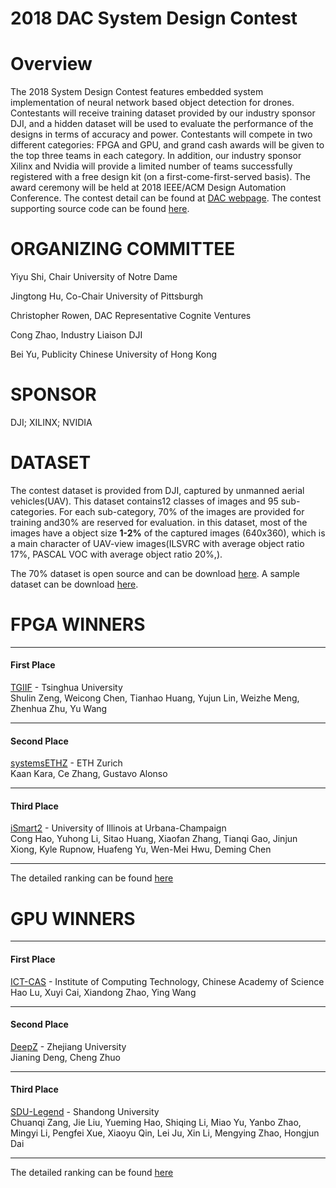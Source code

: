 # 2018 DAC System Design Contest
# Overview
The 2018 System Design Contest features embedded system implementation of neural network based object detection for drones. Contestants will receive training dataset provided by our industry sponsor DJI, and a hidden dataset will be used to evaluate the performance of the designs in terms of accuracy and power. Contestants will compete in two different categories: FPGA and GPU, and grand cash awards will be given to the top three teams in each category. In addition, our industry sponsor Xilinx and Nvidia will provide a limited number of teams successfully registered with a free design kit (on a first-come-first-served basis). The award ceremony will be held at 2018 IEEE/ACM Design Automation Conference. The contest detail can be found at [DAC webpage](http://www.cse.cuhk.edu.hk/~byu/2018-DAC-HDC/index.html "悬停显示"). The contest supporting source code can be found [here](https://github.com/yunqu/dac_2018 "悬停显示").
# ORGANIZING COMMITTEE
Yiyu Shi, Chair
University of Notre Dame

Jingtong Hu, Co-Chair
University of Pittsburgh

Christopher Rowen, DAC Representative
Cognite Ventures

Cong Zhao, Industry Liaison
DJI

Bei Yu, Publicity
Chinese University of Hong Kong
# SPONSOR
DJI; XILINX; NVIDIA
# DATASET
The contest dataset is provided from DJI, captured by unmanned aerial vehicles(UAV).
This dataset contains12  classes  of  images  and  95  sub-categories.  For  each  sub-category,  70%  of  the  images  are  provided  for  training  and30%  are  reserved  for  evaluation.
in  this  dataset,  most  of  the  images  have a object size __1-2%__ of the captured images (640x360), which is a main character of UAV-view images(ILSVRC with average object ratio 17%, PASCAL VOC with average object ratio 20%,). 

The 70% dataset is open source and can be download [here](https://pitt.box.com/s/756141768nn92cj0dkfbg6dan17c4h4q "悬停显示").
A sample dataset can be download [here](https://pitt.box.com/s/cq6edt2zm99s1zwa37u56gctpk1qtgpa "悬停显示").

# FPGA WINNERS
***
#### First Place
[TGIIF](https://github.com/hirayaku/DAC2018-TGIIF "悬停显示") - Tsinghua University  
Shulin Zeng, Weicong Chen, Tianhao Huang, Yujun Lin, Weizhe Meng, Zhenhua Zhu, Yu Wang
***
#### Second Place
[systemsETHZ](https://github.com/fpgasystems/spooNN "悬停显示") - ETH Zurich  
Kaan Kara, Ce Zhang, Gustavo Alonso
***
#### Third Place
[iSmart2](https://github.com/hirayaku/DAC2018-TGIIF "悬停显示") - University of Illinois at Urbana-Champaign  
Cong Hao, Yuhong Li, Sitao Huang, Xiaofan Zhang, Tianqi Gao, Jinjun Xiong, Kyle Rupnow, Huafeng Yu, Wen-Mei Hwu, Deming Chen
***
The detailed ranking can be found [here](http://www.cse.cuhk.edu.hk/~byu/2018-DAC-HDC/ranking.html#may "悬停显示")
# GPU WINNERS
***
#### First Place
[ICT-CAS](https://github.com/lvhao7896/DAC2018 "悬停显示") - Institute of Computing Technology, Chinese Academy of Science   
Hao Lu, Xuyi Cai, Xiandong Zhao, Ying Wang
***
#### Second Place
[DeepZ](https://github.com/jndeng/DACSDC-DeepZ "悬停显示") - Zhejiang University  
Jianing Deng, Cheng Zhuo
***
#### Third Place
[SDU-Legend](https://github.com/xiaoyuuuuu/dac-hdc-2018-object-detection-in-Jetson-TX2 "悬停显示") - Shandong University  
Chuanqi Zang, Jie Liu, Yueming Hao, Shiqing Li, Miao Yu, Yanbo Zhao, Mingyi Li, Pengfei Xue, Xiaoyu Qin, Lei Ju, Xin Li, Mengying Zhao, Hongjun Dai
***
The detailed ranking can be found [here](http://www.cse.cuhk.edu.hk/~byu/2018-DAC-HDC/ranking.html#may "悬停显示")
